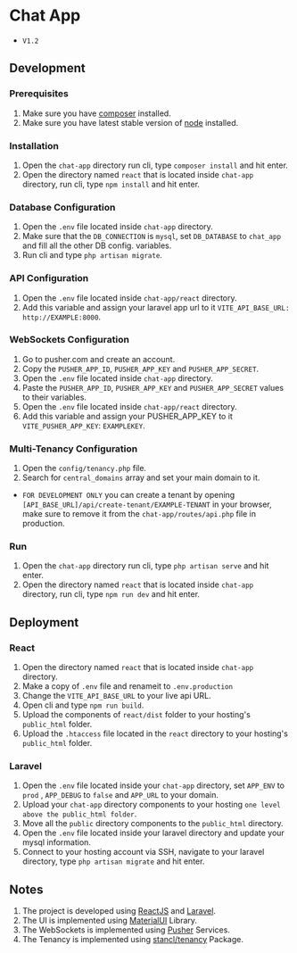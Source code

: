 # Chat App

- `V1.2`

## Development

### Prerequisites

1. Make sure you have [composer](https://getcomposer.org/download/) installed.
2. Make sure you have latest stable version of [node](https://nodejs.org/en/download/) installed.

### Installation
1. Open the `chat-app` directory run cli, type `composer install` and hit enter.
2. Open the directory named `react` that is located inside `chat-app` directory, run cli, type `npm install` and hit enter.

### Database Configuration
1. Open the `.env` file located inside `chat-app` directory.
2. Make sure that the `DB_CONNECTION` is `mysql`, set `DB_DATABASE` to `chat_app` and fill all the other DB config. variables.
3. Run cli and type `php artisan migrate`.

### API Configuration
1. Open the `.env` file located inside `chat-app/react` directory.
2. Add this variable and assign your laravel app url to it `VITE_API_BASE_URL: http://EXAMPLE:8000`.

### WebSockets Configuration
1. Go to pusher.com and create an account.
2. Copy the `PUSHER_APP_ID`, `PUSHER_APP_KEY` and `PUSHER_APP_SECRET`.
3. Open the `.env` file located inside `chat-app` directory.
4. Paste the `PUSHER_APP_ID`, `PUSHER_APP_KEY` and `PUSHER_APP_SECRET` values to their variables.
5. Open the `.env` file located inside `chat-app/react` directory.
6. Add this variable and assign your PUSHER_APP_KEY to it `VITE_PUSHER_APP_KEY`: `EXAMPLEKEY`.

### Multi-Tenancy Configuration
1. Open the `config/tenancy.php` file.
2. Search for `central_domains` array and set your main domain to it.
- `FOR DEVELOPMENT ONLY` you can create a tenant by opening `[API_BASE_URL]/api/create-tenant/EXAMPLE-TENANT` in your browser, make sure to remove it from the `chat-app/routes/api.php` file in production.

### Run
1. Open the `chat-app` directory run cli, type `php artisan serve` and hit enter.
2. Open the directory named `react` that is located inside `chat-app` directory, run cli, type `npm run dev` and hit enter.

## Deployment

### React
1. Open the directory named `react` that is located inside `chat-app` directory.
2. Make a copy of `.env` file and renameit to `.env.production`
3. Change the `VITE_API_BASE_URL` to your live api URL.
4. Open cli and type `npm run build`.
5. Upload the components of `react/dist` folder to your hosting's `public_html` folder.
6. Upload the `.htaccess` file located in the `react` directory to your hosting's `public_html` folder.

### Laravel
1. Open the `.env` file located inside your `chat-app` directory, set `APP_ENV` to `prod` , `APP_DEBUG` to `false` and `APP_URL` to your domain.
2. Upload your `chat-app` directory components to your hosting `one level above the public_html folder`.
3. Move all the `public` directory components to the `public_html` directory.
4. Open the `.env` file located inside your laravel directory and update your mysql information.
5. Connect to your hosting account via SSH, navigate to your laravel directory, type `php artisan migrate` and hit enter.

## Notes
1. The project is developed using [ReactJS](https://react.dev) and [Laravel](https://laravel.com).
1. The UI is implemented using [MaterialUI](https://mui.com) Library.
2. The WebSockets is implemented using [Pusher](https://pusher.com) Services.
2. The Tenancy is implemented using [stancl/tenancy](https://tenancyforlaravel.com) Package.
